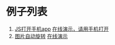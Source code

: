 # 例子列表

1. [JS打开手机app](/js-app) [在线演示，请用手机打开](freeser.github.io/example/js-app)
2. [图片自动旋转](/img-auto-rotate-master) [在线演示](freeser.github.io/example/img-auto-rotate-master)
